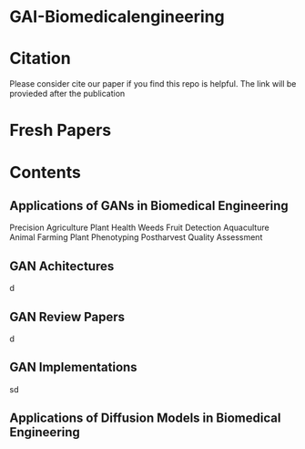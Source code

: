 # GAI-Biomedicalengineering


# Citation
Please consider cite our paper if you find this repo is helpful. The link will be provieded after the publication


# Fresh Papers


# Contents

## Applications of GANs in Biomedical Engineering
Precision Agriculture
Plant Health
Weeds
Fruit Detection
Aquaculture
Animal Farming
Plant Phenotyping
Postharvest Quality Assessment

## GAN Achitectures
d
## GAN Review Papers
d
## GAN Implementations
sd
## Applications of Diffusion Models in Biomedical Engineering
